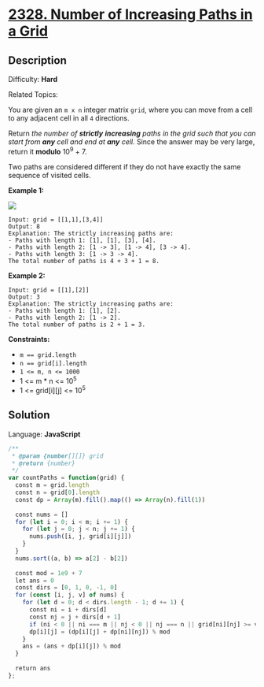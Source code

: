 # [2328\. Number of Increasing Paths in a Grid](https://leetcode.com/problems/number-of-increasing-paths-in-a-grid/)

## Description

Difficulty: **Hard**  

Related Topics:


You are given an `m x n` integer matrix `grid`, where you can move from a cell to any adjacent cell in all `4` directions.

Return _the number of **strictly** **increasing** paths in the grid such that you can start from **any** cell and end at **any** cell._ Since the answer may be very large, return it **modulo** 10<sup>9</sup> + 7.

Two paths are considered different if they do not have exactly the same sequence of visited cells.

**Example 1:**

![](https://assets.leetcode.com/uploads/2022/05/10/griddrawio-4.png)

```
Input: grid = [[1,1],[3,4]]
Output: 8
Explanation: The strictly increasing paths are:
- Paths with length 1: [1], [1], [3], [4].
- Paths with length 2: [1 -> 3], [1 -> 4], [3 -> 4].
- Paths with length 3: [1 -> 3 -> 4].
The total number of paths is 4 + 3 + 1 = 8.
```

**Example 2:**

```
Input: grid = [[1],[2]]
Output: 3
Explanation: The strictly increasing paths are:
- Paths with length 1: [1], [2].
- Paths with length 2: [1 -> 2].
The total number of paths is 2 + 1 = 3.
```

**Constraints:**

*   `m == grid.length`
*   `n == grid[i].length`
*   `1 <= m, n <= 1000`
*   1 <= m * n <= 10<sup>5</sup>
*   1 <= grid[i][j] <= 10<sup>5</sup>


## Solution

Language: **JavaScript**

```javascript
/**
 * @param {number[][]} grid
 * @return {number}
 */
var countPaths = function(grid) {
  const m = grid.length
  const n = grid[0].length
  const dp = Array(m).fill().map(() => Array(n).fill(1))
  
  const nums = []
  for (let i = 0; i < m; i += 1) {
    for (let j = 0; j < n; j += 1) {
      nums.push([i, j, grid[i][j]])
    }
  }
  nums.sort((a, b) => a[2] - b[2])
  
  const mod = 1e9 + 7
  let ans = 0
  const dirs = [0, 1, 0, -1, 0]
  for (const [i, j, v] of nums) {
    for (let d = 0; d < dirs.length - 1; d += 1) {
      const ni = i + dirs[d]
      const nj = j + dirs[d + 1]
      if (ni < 0 || ni === m || nj < 0 || nj === n || grid[ni][nj] >= v) continue
      dp[i][j] = (dp[i][j] + dp[ni][nj]) % mod
    }
    ans = (ans + dp[i][j]) % mod
  }
  
  return ans
};
```